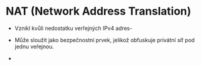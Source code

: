 # NAT (Network Address Translation)

- Vznikl kvůli nedostatku verřejných IPv4 adres-

- Může sloužit jako bezpečnostní prvek, jelikož obfuskuje privátní síť pod jednu veřejnou.

- 
